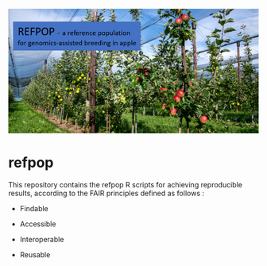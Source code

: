 [<img src="img/refpop.png"/>]()

# refpop
This repository contains the refpop R scripts for achieving reproducible results, according to the FAIR principles defined as follows :

* Findable

* Accessible

* Interoperable

* Reusable